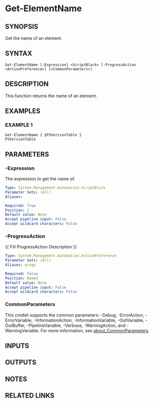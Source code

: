 ﻿---
external help file: WozTools-help.xml
Module Name: WozTools
online version: https://github.com/Woznet/WozTools/blob/main/docs/Get-ElementName.md
schema: 2.0.0
---

# Get-ElementName

## SYNOPSIS
Get the name of an element.

## SYNTAX

```
Get-ElementName [-Expression] <ScriptBlock> [-ProgressAction <ActionPreference>] [<CommonParameters>]
```

## DESCRIPTION
This function returns the name of an element.

## EXAMPLES

### EXAMPLE 1
```
Get-ElementName { $PSVersionTable }
PSVersionTable
```

## PARAMETERS

### -Expression
The expression to get the name of.

```yaml
Type: System.Management.Automation.ScriptBlock
Parameter Sets: (All)
Aliases:

Required: True
Position: 1
Default value: None
Accept pipeline input: False
Accept wildcard characters: False
```

### -ProgressAction
{{ Fill ProgressAction Description }}

```yaml
Type: System.Management.Automation.ActionPreference
Parameter Sets: (All)
Aliases: proga

Required: False
Position: Named
Default value: None
Accept pipeline input: False
Accept wildcard characters: False
```

### CommonParameters
This cmdlet supports the common parameters: -Debug, -ErrorAction, -ErrorVariable, -InformationAction, -InformationVariable, -OutVariable, -OutBuffer, -PipelineVariable, -Verbose, -WarningAction, and -WarningVariable. For more information, see [about_CommonParameters](http://go.microsoft.com/fwlink/?LinkID=113216).

## INPUTS

## OUTPUTS

## NOTES

## RELATED LINKS
